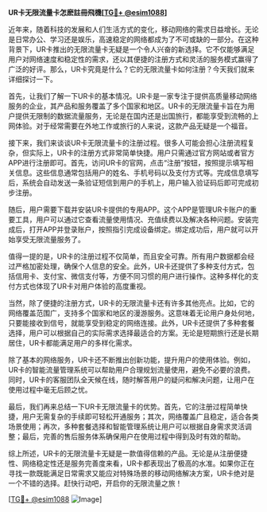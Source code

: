 **UR卡无限流量卡怎麽註冊飛機[[TG💪+ @esim1088](https://t.me/s/esim1088)]**

近年来，随着科技的发展和人们生活方式的变化，移动网络的需求日益增长。无论是日常办公、学习还是娱乐，高速稳定的网络都成为了不可或缺的一部分。在这种背景下，UR卡推出的无限流量卡无疑是一个令人兴奋的新选择。它不仅能够满足用户对网络速度和稳定性的需求，还以其便捷的注册方式和灵活的服务模式赢得了广泛的好评。那么，UR卡究竟是什么？它的无限流量卡如何注册？今天我们就来详细探讨一下。

首先，让我们了解一下UR卡的基本情况。UR卡是一家专注于提供高质量移动网络服务的企业，其产品和服务覆盖了多个国家和地区。UR卡的无限流量卡旨在为用户提供无限制的数据流量服务，无论是在国内还是出国旅行，都能享受到流畅的上网体验。对于经常需要在外地工作或旅行的人来说，这款产品无疑是一个福音。

接下来，我们来谈谈UR卡无限流量卡的注册过程。很多人可能会担心注册流程复杂，但实际上，UR卡的注册方式非常简单快捷。用户只需通过官方网站或者官方APP进行注册即可。首先，访问UR卡的官网，点击“注册”按钮，按照提示填写相关信息。这些信息通常包括用户的姓名、手机号码以及支付方式等。完成信息填写后，系统会自动发送一条验证短信到用户的手机上，用户输入验证码后即可完成初步注册。

随后，用户需要下载并安装UR卡提供的专用APP。这个APP是管理UR卡账户的重要工具，用户可以通过它查看流量使用情况、充值续费以及解决各种问题。安装完成后，打开APP并登录账户，按照指引完成设备绑定。绑定成功后，用户就可以开始享受无限流量服务了。

值得一提的是，UR卡的注册过程不仅简单，而且安全可靠。所有用户数据都会经过严格加密处理，确保个人信息的安全。此外，UR卡还提供了多种支付方式，包括信用卡、支付宝、微信支付等，方便不同习惯的用户进行操作。这种多样化的支付方式也体现了UR卡对用户体验的高度重视。

当然，除了便捷的注册方式，UR卡的无限流量卡还有许多其他亮点。比如，它的网络覆盖范围广，支持多个国家和地区的漫游服务。这意味着无论用户身处何地，只要能接收到信号，就能享受到稳定的网络连接。此外，UR卡还提供了多种套餐选择，用户可以根据自己的实际需求选择最适合的方案。无论是短期旅行还是长期居住，UR卡都能满足用户的多样化需求。

除了基本的网络服务，UR卡还不断推出创新功能，提升用户的使用体验。例如，UR卡的智能流量管理系统可以帮助用户合理规划流量使用，避免不必要的浪费。同时，UR卡的客服团队全天候在线，随时解答用户的疑问和解决问题，让用户在使用过程中毫无后顾之忧。

最后，我们再来总结一下UR卡无限流量卡的优势。首先，它的注册过程简单快捷，用户无需复杂的手续即可轻松开通服务；其次，网络覆盖广且稳定，适合各类场景使用；再次，多种套餐选择和智能管理系统让用户可以根据自身需求灵活调整；最后，完善的售后服务体系确保用户在使用过程中得到及时有效的帮助。

综上所述，UR卡的无限流量卡无疑是一款值得信赖的产品。无论是从注册便捷性、网络稳定性还是服务完善度来看，UR卡都表现出了极高的水准。如果你正在寻找一款既能满足日常需求又能应对特殊场景的移动网络解决方案，UR卡绝对是一个不错的选择。赶快行动吧，开启你的无限流量之旅！

[[TG💪+ @esim1088](https://t.me/s/esim1088) ![Image](https://i.postimg.cc/4NQfJmqS/Snipaste-2025-05-13-00-14-12.png)]